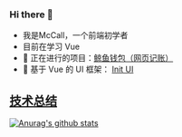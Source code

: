 ### Hi there 👋

- 我是McCall，一个前端初学者
- 目前在学习 Vue 
- 📍 正在进行的项目：[鲸鱼钱包（网页记账）](https://github.com/wh2887/whale-wallet)
- 📍 基于 Vue 的 UI 框架： [Init UI](https://github.com/wh2887/init-ui) 

## [技术总结](https://github.com/wh2887/wh2887/issues)

[![Anurag's github stats](https://github-readme-stats.vercel.app/api?username=wh2887)](https://github.com/anuraghazra/github-readme-stats)
